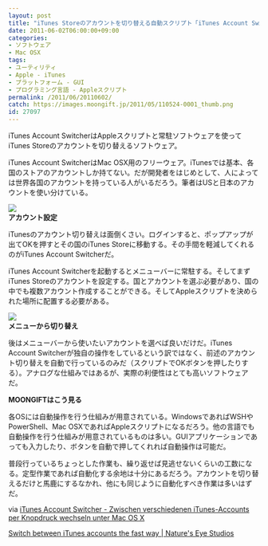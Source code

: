 ```yaml
---
layout: post
title: "iTunes Storeのアカウントを切り替える自動スクリプト「iTunes Account Switcher」"
date: 2011-06-02T06:00:00+09:00
categories:
- ソフトウェア
- Mac OSX
tags: 
- ユーティリティ
- Apple - iTunes
- プラットフォーム - GUI
- プログラミング言語 - Appleスクリプト
permalink: /2011/06/20110602/
catch: https://images.moongift.jp/2011/05/110524-0001_thumb.png
id: 27097
---
```

iTunes Account SwitcherはAppleスクリプトと常駐ソフトウェアを使ってiTunes Storeのアカウントを切り替えるソフトウェア。

  

iTunes Account SwitcherはMac OSX用のフリーウェア。iTunesでは基本、各国のストアのアカウントしか持てない。だが開発者をはじめとして、人によっては世界各国のアカウントを持っている人がいるだろう。筆者はUSと日本のアカウントを使い分けている。

  

[![](https://images.moongift.jp/2011/05/ScreenShot2011-05-24-10.31.07_thumb.png)](https://images.moongift.jp/2011/05/0e42997fddff7efff0ede371f5838ea2.png)  
**アカウント設定**

  

iTunesのアカウント切り替えは面倒くさい。ログインすると、ポップアップが出てOKを押すとその国のiTunes Storeに移動する。その手間を軽減してくれるのがiTunes Account Switcherだ。

  
<!--more-->  

iTunes Account Switcherを起動するとメニューバーに常駐する。そしてまずiTunes Storeのアカウントを設定する。国とアカウントを選ぶ必要があり、国の中でも複数アカウント作成することができる。そしてAppleスクリプトを決められた場所に配置する必要がある。

  

[![](https://images.moongift.jp/2011/05/110524-0001_thumb.png)](https://images.moongift.jp/2011/05/110524-0001.png)  
**メニューから切り替え**

  

後はメニューバーから使いたいアカウントを選べば良いだけだ。iTunes Account Switcherが独自の操作をしているという訳ではなく、前述のアカウント切り替えを自動で行っているのみだ（スクリプトでOKボタンを押したりする）。アナログな仕組みではあるが、実際の利便性はとても高いソフトウェアだ。

  
  
  

**MOONGIFTはこう見る**

  

各OSには自動操作を行う仕組みが用意されている。WindowsであればWSHやPowerShell、Mac OSXであればAppleスクリプトになるだろう。他の言語でも自動操作を行う仕組みが用意されているものは多い。GUIアプリケーションであっても入力したり、ボタンを自動で押してくれれば自動操作は可能だ。

  

普段行っているちょっとした作業も、繰り返せば見逃せないくらいの工数になる。定型作業であれば自動化する余地は十分にあるだろう。アカウントを切り替えるだけと馬鹿にするなかれ、他にも同じように自動化すべき作業は多いはずだ。

  

via [iTunes Account Switcher - Zwischen verschiedenen iTunes-Accounts per Knopdruck wechseln unter Mac OS X](http://www.free-mac-software.com/itunes-account-switcher/)

  

[Switch between iTunes accounts the fast way | Nature's Eye Studios](http://www.natureseyestudios.be/blog/switch-between-itunes-accounts-the-fast-way/)

